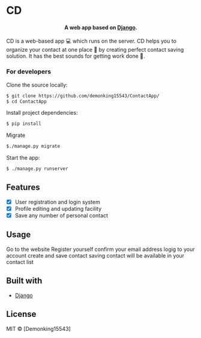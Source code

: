 # CD

<h4 align="center">A web app based on <a href="https://www.djangoproject.com/" target="_blank">Django</a>.</h4>

CD is a web-based  app :computer: which runs on the server.
CD helps you to organize your contact at one place :rocket: by creating perfect contact saving solution.
It has the best sounds for getting work done :raised_hands:.

### For developers
Clone the source locally:

```sh
$ git clone https://github.com/demonking15543/ContactApp/
$ cd ContactApp
```


Install project dependencies:

```sh
$ pip install
```

Migrate

```sh
$./manage.py migrate
```

Start the app:

```sh
$ ./manage.py runserver
```

## Features

- [x] User registration and login system
- [x] Profile editing and updating facility
- [x] Save any number of personal contact

## Usage
Go to the  website
Register yourself
confirm your email address
logig to your account
create and save contact
saving contact will be available in your contact list

## Built with
- [Django](https://djangoproject.com)

## License
MIT  © [Demonking15543]


